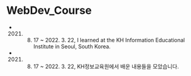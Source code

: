 # WebDev_Course
- 2021. 8. 17 ~ 2022. 3. 22, I learned at the KH Information Educational Institute in Seoul, South Korea.
- 2021. 8. 17 ~ 2022. 3. 22, KH정보교육원에서 배운 내용들을 모았습니다.
